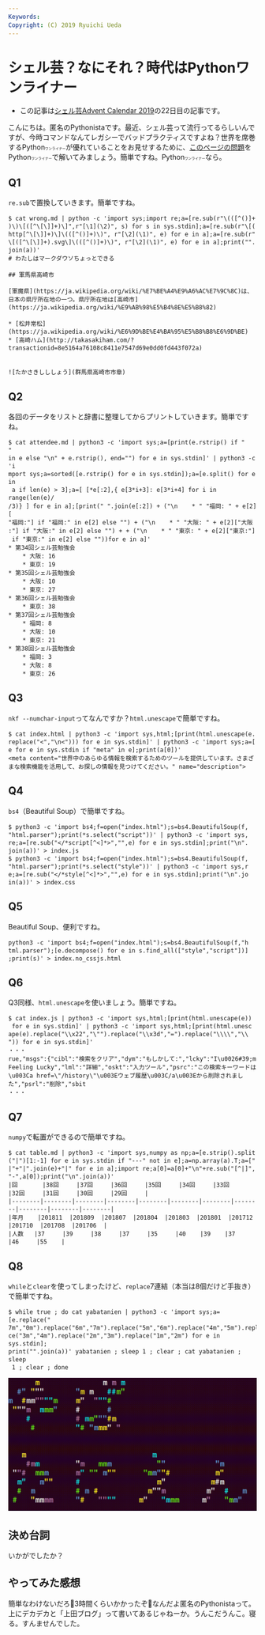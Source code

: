 ```yaml
---
Keywords: 
Copyright: (C) 2019 Ryuichi Ueda
---
```


# シェル芸？なにそれ？時代はPythonワンライナー

* この記事は[シェル芸Advent Calendar 2019](https://qiita.com/advent-calendar/2019/shellgei)の22日目の記事です。

こんにちは。匿名のPythonistaです。最近、シェル芸って流行ってるらしいんですが、今時コマンドなんてレガシーでバッドプラクティスですよね？世界を席巻するPython<span style="font-size:50%">ワンライナー</span>が優れていることをお見せするために、[このページの問題](https://b.ueda.tech/?post=20181222_shellgei_39)をPython<span style="font-size:50%">ワンライナー</span>で解いてみましょう。簡単ですね。Python<span style="font-size:50%">ワンライナー</span>なら。


## Q1

`re.sub`で置換していきます。簡単ですね。

```
$ cat wrong.md | python -c 'import sys;import re;a=[re.sub(r"\(([^()]+
)\)\[([^\[\]]+)\]",r"[\1](\2)", s) for s in sys.stdin];a=[re.sub(r"\[(
http[^\[\]]+)\]\(([^()]+)\)", r"[\2](\1)", e) for e in a];a=[re.sub(r"
\[([^\[\]]+).svg\]\(([^()]+)\)", r"[\2](\1)", e) for e in a];print("".
join(a))'
# わたしはマークダウソちょっとできる

## 軍馬県高崎市

[軍魔県](https://ja.wikipedia.org/wiki/%E7%BE%A4%E9%A6%AC%E7%9C%8C)は、日本の県庁所在地の一つ。県庁所在地は[高崎市](https://ja.wikipedia.org/wiki/%E9%AB%98%E5%B4%8E%E5%B8%82)

* [松井常松](https://ja.wikipedia.org/wiki/%E6%9D%BE%E4%BA%95%E5%B8%B8%E6%9D%BE)
* [高崎ハム](http://takasakiham.com/?transactionid=8e5164a76108c8411e7547d69e0dd0fd443f072a)


![たかさきしししょう](群馬県高崎市市章)
```

## Q2

各回のデータをリストと辞書に整理してからプリントしていきます。簡単ですね。

```
$ cat attendee.md | python3 -c 'import sys;a=[print(e.rstrip() if "    " 
in e else "\n" + e.rstrip(), end="") for e in sys.stdin]' | python3 -c 'i
mport sys;a=sorted([e.rstrip() for e in sys.stdin]);a=[e.split() for e in
 a if len(e) > 3];a=[ [*e[:2],{ e[3*i+3]: e[3*i+4] for i in range(len(e)/
/3)} ] for e in a];[print(" ".join(e[:2]) + ("\n    * " "福岡: " + e[2][
"福岡:"] if "福岡:" in e[2] else "") + ("\n    * " "大阪: " + e[2]["大阪
:"] if "大阪:" in e[2] else "") + + ("\n    * " "東京: " + e[2]["東京:"]
 if "東京:" in e[2] else ""))for e in a]'
* 第34回シェル芸勉強会
    * 大阪: 16
    * 東京: 19
* 第35回シェル芸勉強会
    * 大阪: 10
    * 東京: 27
* 第36回シェル芸勉強会
    * 東京: 38
* 第37回シェル芸勉強会
    * 福岡: 8
    * 大阪: 10
    * 東京: 21
* 第38回シェル芸勉強会
    * 福岡: 3
    * 大阪: 8
    * 東京: 26
```

## Q3

`nkf --numchar-input`ってなんですか？`html.unescape`で簡単ですね。

```
$ cat index.html | python3 -c 'import sys,html;[print(html.unescape(e.
replace("<","\n<"))) for e in sys.stdin]' | python3 -c 'import sys;a=[
e for e in sys.stdin if "meta" in e];print(a[0])'
<meta content="世界中のあらゆる情報を検索するためのツールを提供しています。さまざまな検索機能を活用して、お探しの情報を見つけてください。" name="description">
```


## Q4

`bs4`（Beautiful Soup）で簡単ですね。

```
$ python3 -c 'import bs4;f=open("index.html");s=bs4.BeautifulSoup(f,
"html.parser");print(*s.select("script"))' | python3 -c 'import sys,
re;a=[re.sub("</*script[^<]*>","",e) for e in sys.stdin];print("\n".
join(a))' > index.js
$ python3 -c 'import bs4;f=open("index.html");s=bs4.BeautifulSoup(f,
"html.parser");print(*s.select("style"))' | python3 -c 'import sys,r
e;a=[re.sub("</*style[^<]*>","",e) for e in sys.stdin];print("\n".jo
in(a))' > index.css
```


## Q5

Beautiful Soup、便利ですね。

```
python3 -c 'import bs4;f=open("index.html");s=bs4.BeautifulSoup(f,"h
tml.parser");[e.decompose() for e in s.find_all(["style","script"])]
;print(s)' > index.no_cssjs.html
```


## Q6

Q3同様、`html.unescape`を使いましょう。簡単ですね。

```
$ cat index.js | python3 -c 'import sys,html;[print(html.unescape(e))
 for e in sys.stdin]' | python3 -c 'import sys,html;[print(html.unesc
ape(e).replace("\\x22","\"").replace("\\x3d","=").replace("\\\\","\\
")) for e in sys.stdin]'
・・・
rue,"msgs":{"cibl":"検索をクリア","dym":"もしかして:","lcky":"I\u0026#39;m Feeling Lucky","lml":"詳細","oskt":"入力ツール","psrc":"この検索キーワードは\u003Ca href=\"/history\"\u003Eウェブ履歴\u003C/a\u003Eから削除されました","psrl":"削除","sbit
・・・
```


## Q7

`numpy`で転置ができるので簡単ですね。

```
$ cat table.md | python3 -c 'import sys,numpy as np;a=[e.strip().split
("|")[1:-1] for e in sys.stdin if "---" not in e];a=np.array(a).T;a=["
|"+"|".join(e)+"|" for e in a];import re;a[0]=a[0]+"\n"+re.sub("[^|]",
"-",a[0]);print("\n".join(a))'
|回       |38回     |37回     |36回     |35回     |34回     |33回     |32回     |31回     |30回     |29回     |
|--------|--------|--------|--------|--------|--------|--------|--------|--------|--------|--------|
|年月    |201811  |201809  |201807  |201804  |201803  |201801  |201712  |201710  |201708  |201706  |
|人数   |37     |39     |38     |37     |35     |40    |39    |37     |46     |55    |
```

## Q8

`while`と`clear`を使ってしまったけど、`replace`7連結（本当は8個だけど手抜き）で簡単ですね。

```
$ while true ; do cat yabatanien | python3 -c 'import sys;a=[e.replace("
7m","0m").replace("6m","7m").replace("5m","6m").replace("4m","5m").repla
ce("3m","4m").replace("2m","3m").replace("1m","2m") for e in sys.stdin];
print("".join(a))' yabatanien ; sleep 1 ; clear ; cat yabatanien ; sleep
 1 ; clear ; done
```

![](/posts/20181222_shellgei_39/yabatanien.gif)

## 決め台詞

いかがでしたか？

## やってみた感想

簡単なわけないだろ💢3時間くらいかかったぞ💢なんだよ匿名のPythonistaって。上にデカデカと「上田ブログ」って書いてあるじゃねーか。うんこだうんこ。寝る。すんませんでした。
